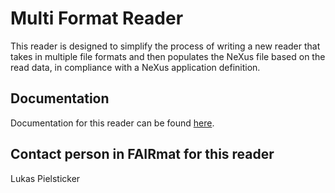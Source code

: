 # Multi Format Reader

This reader is designed to simplify the process of writing a new reader that takes in multiple file formats and then populates the NeXus file based on the read data, in compliance with a NeXus application definition.

## Documentation
Documentation for this reader can be found [here](https://fairmat-nfdi.github.io/pynxtools/reference/built-in-readers.html#the-multiformatreader).

## Contact person in FAIRmat for this reader
Lukas Pielsticker
